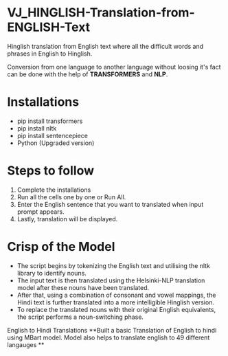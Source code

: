 # VJ_HINGLISH-Translation-from-ENGLISH-Text
Hinglish translation from English text where all the difficult words and phrases in English to Hinglish.

Conversion from one language to another language without loosing it's fact can be done with the help of **TRANSFORMERS** and **NLP**.
# Installations
* pip install transformers
* pip install nltk
* pip install sentencepiece
* Python (Upgraded version)

# Steps to follow
1. Complete the installations
2. Run all the cells one by one or Run All.
3. Enter the English sentence that you want to translated when input prompt appears.
4. Lastly, translation will be displayed.

# Crisp of the Model
* The script begins by tokenizing the English text and utilising the nltk library to identify nouns.
* The input text is then translated using the Helsinki-NLP translation model after these nouns have been translated.
* After that, using a combination of consonant and vowel mappings, the Hindi text is further translated into a more intelligible Hinglish version.
* To replace the translated nouns with their original English equivalents, the script performs a noun-switching phase.


English to Hindi Translations
**Built a basic Translation of English to hindi using MBart model. Model also helps to translate english to 49 different langauges
**
